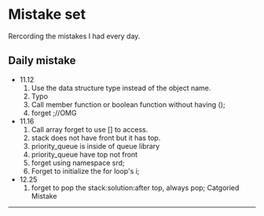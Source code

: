 Mistake set
===
Rercording the mistakes I had every day. 

Daily mistake
---
- 11.12
    1. Use the data structure type instead of the object name.
    2. Typo
    3. Call member function or boolean function without having ();
    4. forget ;//OMG
- 11.16
    1. Call array forget to use [] to access. 
    2. stack does not have front but it has top. 
    3. priority_queue is inside of queue library
    4. priority_queue have top not front
    5. forget using namespace srd;
    6. Forget to initialize the for loop's i;
- 12.25
    1. forget to pop the stack:solution:after top, always pop;
Catgoried Mistake
---
